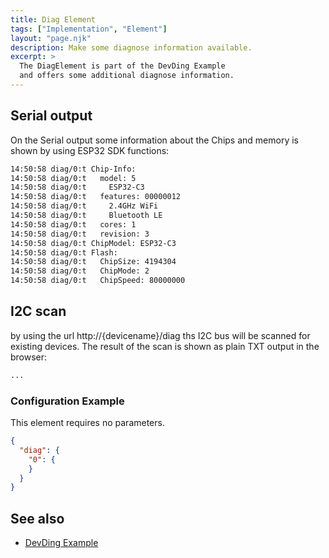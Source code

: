 ```yaml
---
title: Diag Element
tags: ["Implementation", "Element"]
layout: "page.njk"
description: Make some diagnose information available.
excerpt: >
  The DiagElement is part of the DevDing Example 
  and offers some additional diagnose information.
---
```


## Serial output

On the Serial output some information about the Chips and memory is shown by using ESP32 SDK functions:

``` txt
14:50:58 diag/0:t Chip-Info:
14:50:58 diag/0:t   model: 5
14:50:58 diag/0:t     ESP32-C3
14:50:58 diag/0:t   features: 00000012
14:50:58 diag/0:t     2.4GHz WiFi
14:50:58 diag/0:t     Bluetooth LE
14:50:58 diag/0:t   cores: 1
14:50:58 diag/0:t   revision: 3
14:50:58 diag/0:t ChipModel: ESP32-C3
14:50:58 diag/0:t Flash:
14:50:58 diag/0:t   ChipSize: 4194304
14:50:58 diag/0:t   ChipMode: 2
14:50:58 diag/0:t   ChipSpeed: 80000000
```


## I2C scan

by using the url http://{devicename}/diag ths I2C bus will be scanned for existing devices.
The result of the scan is shown as plain TXT output in the browser:

<!-- TODO: -->
``` txt
...
```

<!-- 
## rtcmem

TODO:
-->


### Configuration Example

This element requires no parameters.

``` json
{
  "diag": {
    "0": {
    }
  }
}
```

## See also

* [DevDing Example](/examples/devding.md)

